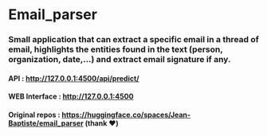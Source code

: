 # Email_parser

### Small application that can extract a specific email in a thread of email, highlights the entities found in the text (person, organization, date,...) and extract email signature if any.

#### API : http://127.0.0.1:4500/api/predict/
#### WEB Interface : http://127.0.0.1:4500

#### Original repos : https://huggingface.co/spaces/Jean-Baptiste/email_parser (thank ♥︎)